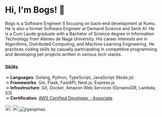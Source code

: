 Hi, I'm Bogs! 👋
===

Bogs is a Software Engineer II focusing on back-end development at Kumu. He is also a former Software Engineer at Demand Science and Senti AI.
He is a Cum Laude graduate with a Bachelor of Science degree in Information Technology from Ateneo de Naga University. 
His career interests are in Algorithms, Distributed Computing, and Machine Learning Engineering. 
He practices coding skills by casually participating in competitive programming and developing pet projects written in various tech stacks.

### Skills 
→ **Languages**: Golang, Python, TypeScript, JavaScript (Node.js)<br />
→ **Frameworks**: Gin, Flask, FastAPI, Nest.js, Express.js <br />
→ **Infrastructure**: Git, Docker, Amazon Web Services (DynamoDB, Lambda, S3)<br />
→ **Certification**: [AWS Certified Developer - Associate](https://www.credly.com/badges/00e18bea-b9ef-4a83-bf88-44a9f1886eab/linked_in) <br />

<!-- ![visitors](https://visitor-badge.glitch.me/badge?page_id=$jrpespinas) -->
<a href="https://www.linkedin.com/in/jrpespinas/" target="_blank"><img src="https://img.shields.io/badge/LinkedIn-0077B5?style=for-the-badge&logo=linkedin&logoColor=white" height=20></a>
<a href="mailto:jrpespinas@gmail.com?subject=Hi! Found you on Github!" rel="nofollow noreferrer"> <img src="https://img.shields.io/badge/Gmail-D14836?style=for-the-badge&logo=gmail&logoColor=white" height=20> </a> <img src="https://komarev.com/ghpvc/?username=jrpespinas" alt="jrpespinas" /> 

 


